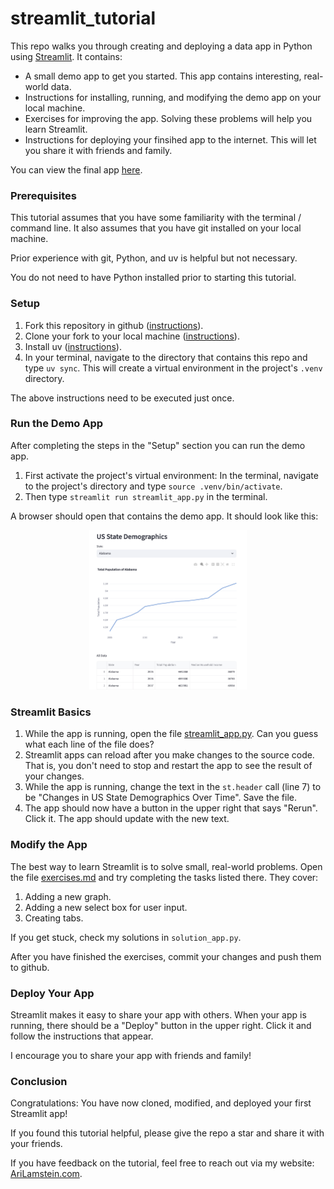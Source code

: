 # streamlit_tutorial

This repo walks you through creating and deploying a data app in Python using
[Streamlit](https://streamlit.io/). It contains:

  * A small demo app to get you started. This app contains interesting, real-world data.
  * Instructions for installing, running, and modifying the demo app on your local machine.
  * Exercises for improving the app. Solving these problems will help you learn Streamlit.
  * Instructions for deploying your finsihed app to the internet. This will let you share it with friends and family.

You can view the final app [here](https://arilamstein-tutorial.streamlit.app/).

### Prerequisites

This tutorial assumes that you have some familiarity with the terminal / command line.  It also assumes that you have git installed on your local machine.

Prior experience with git, Python, and uv is helpful but not necessary. 

You do not need to have Python installed prior to starting this tutorial. 

### Setup

1. Fork this repository in github
   ([instructions](https://docs.github.com/en/pull-requests/collaborating-with-pull-requests/working-with-forks/fork-a-repo?tool=desktop)).
1. Clone your fork to your local machine ([instructions](https://docs.github.com/en/repositories/creating-and-managing-repositories/cloning-a-repository)).
1. Install uv ([instructions](https://docs.astral.sh/uv/#installation)). 
1. In your terminal, navigate to the directory that contains this repo and type `uv sync`. This will create a
   virtual environment in the project's `.venv` directory.  

The above instructions need to be executed just once.

### Run the Demo App

After completing the steps in the "Setup" section you can run the demo app.

1. First activate the project's virtual environment: In the terminal, navigate to the project's directory and type `source .venv/bin/activate`.
1. Then type `streamlit run streamlit_app.py` in the terminal. 

A browser should open that contains the demo app. It should look like this:
<p align="center">
  <img src="screenshot-demo-app.png" alt="Demo App Screenshot" width="50%">
</p>

### Streamlit Basics

1. While the app is running, open the file [streamlit_app.py](streamlit_app.py). Can you guess what each line of
   the file does?
1. Streamlit apps can reload after you make changes to the source code. That is, you don't need to stop and restart the app to
   see the result of your changes. 
1. While the app is running, change the text in the
   `st.header` call (line 7) to be "Changes in US State Demographics Over Time". Save the file. 
1. The app should now have
   a button in the upper right that says "Rerun". Click it. The app should update with the new text.
   
### Modify the App 

The best way to learn Streamlit is to solve small, real-world problems. Open the file
[exercises.md](exercises.md) and try completing the tasks listed there. They cover:
1. Adding a new graph.
1. Adding a new select box for user input.
1. Creating tabs. 

If you get stuck, check my solutions in `solution_app.py`.

After you have finished the exercises, commit your changes and push them to github.

### Deploy Your App

Streamlit makes it easy to share your app with others. When your app is running, there should be a "Deploy" button in
the upper right. Click it and follow the instructions that appear.

I encourage you to share your app with friends and family!

### Conclusion

Congratulations: You have now cloned, modified, and deployed your first Streamlit app!

If you found this tutorial helpful, please give the repo a star and share it with your friends. 

If you have feedback on the tutorial, feel free to reach out via my website: [AriLamstein.com](https://arilamstein.com/).
